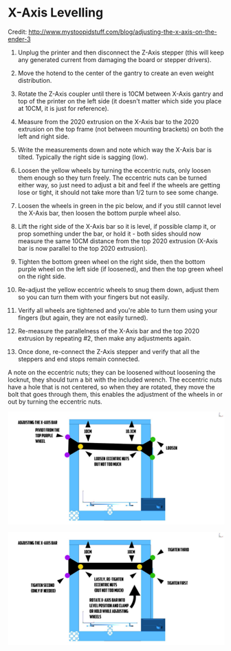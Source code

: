 # X-Axis Levelling

Credit: http://www.mystoopidstuff.com/blog/adjusting-the-x-axis-on-the-ender-3

1. Unplug the printer and then disconnect the Z-Axis stepper (this will keep any generated current from damaging the board or stepper drivers).

2. Move the hotend to the center of the gantry to create an even weight distribution.

3. Rotate the Z-Axis coupler until there is 10CM between X-Axis gantry and top of the printer on the left side (it doesn't matter which side you place at 10CM, it is just for reference).

4. Measure from the 2020 extrusion on the X-Axis bar to the 2020 extrusion on the top frame (not between mounting brackets) on both the left and right side.

5. Write the measurements down and note which way the X-Axis bar is tilted. Typically the right side is sagging (low).

6. Loosen the yellow wheels by turning the eccentric nuts, only loosen them enough so they turn freely. The eccentric nuts can be turned either way, so just need to adjust a bit and feel if the wheels are getting lose or tight, it should not take more than 1/2 turn to see some change.

7. Loosen the wheels in green in the pic below, and if you still cannot level the X-Axis bar, then loosen the bottom purple wheel also.

8. Lift the right side of the X-Axis bar so it is level, if possible clamp it, or prop something under the bar, or hold it - both sides should now measure the same 10CM distance from the top 2020 extrusion (X-Axis bar is now parallel to the top 2020 extrusion).

9. Tighten the bottom green wheel on the right side, then the bottom purple wheel on the left side (if loosened), and then the top green wheel on the right side.

10. Re-adjust the yellow eccentric wheels to snug them down, adjust them so you can turn them with your fingers but not easily.

11. Verify all wheels are tightened and you're able to turn them using your fingers (but again, they are not easily turned).

12. Re-measure the parallelness of the X-Axis bar and the top 2020 extrusion by repeating #2, then make any adjustments again.

13. Once done, re-connect the Z-Axis stepper and verify that all the steppers and end stops remain connected.

A note on the eccentric nuts; they can be loosened without loosening the locknut, they should turn a bit with the included wrench. The eccentric nuts have a hole that is not centered, so when they are rotated, they move the bolt that goes through them, this enables the adjustment of the wheels in or out by turning the eccentric nuts.

![Example 1](/img/ender3-frame4-adjustment1_orig.jpg)

![Example 2](/img/ender3-frame4-adjustment2_orig.jpg)